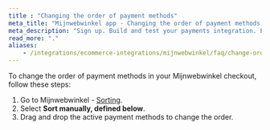 ```yaml
---
title : "Changing the order of payment methods"
meta_title: "Mijnwebwinkel app - Changing the order of payment methods - MultiSafepay Docs"
meta_description: "Sign up. Build and test your payments integration. Explore our products and services. Use our API reference, SDKs, and wrappers. Get support."
read_more: "."
aliases:
    - /integrations/ecommerce-integrations/mijnwebwinkel/faq/change-order-of-payment-methods/
---
```


To change the order of payment methods in your Mijnwebwinkel checkout, follow these steps:

1. Go to Mijnwebwinkel - [Sorting](https://www.mijnwebwinkel.nl/beheer/payment/sorting).
2. Select **Sort manually, defined below**.
3. Drag and drop the active payment methods to change the order.